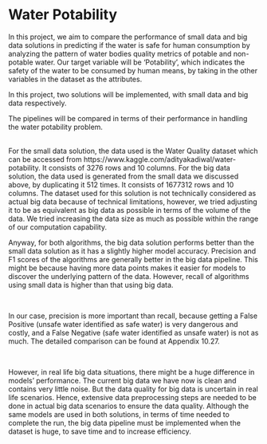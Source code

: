 # Water Potability

In this project, we aim to compare the performance of small data and big data solutions in predicting if the water is safe for human consumption by analyzing the pattern of water bodies quality metrics of potable and non-potable water. Our target variable will be ‘Potability’, 
which indicates the safety of the water to be consumed by human means, by taking in the other variables in the dataset as the attributes. 

In this project, two solutions will be implemented, with small data and big data respectively. 

The pipelines will be compared in terms of their performance in handling the water potability problem.

<br>
For the small data solution, the data used is the Water Quality dataset which can be accessed from https://www.kaggle.com/adityakadiwal/water-potability. It consists of 3276 rows and 10 columns. 
For the big data solution, the data used is generated from the small data we discussed above, by duplicating it 512 times. It consists of 1677312 rows and 10 columns. The dataset used for this solution is not technically considered as actual big data because of technical limitations, however, we tried adjusting it to be as equivalent as big data as possible in terms of the volume of the data. We tried increasing the data size as much as possible within the range of our computation capability.

<br>

Anyway, for both algorithms, the big data solution performs better than the small data solution as it has a slightly higher model accuracy. Precision and F1 scores of the algorithms are generally better in the big data pipeline. This might be because having more data points makes it easier for models to discover the underlying pattern of the data. However, recall of algorithms using small data is higher than that using big data. 

<br>

In our case, precision is more important than recall, because getting a False Positive (unsafe water identified as safe water) is very dangerous and costly, and a False Negative (safe water identified as unsafe water) is not as much. The detailed comparison can be found at Appendix 10.27. 

<br>

However, in real life big data situations, there might be a huge difference in models’ performance. The current big data we have now is clean and contains very little noise. But the data quality for big data is uncertain in real life scenarios. Hence, extensive data preprocessing steps are needed to be done in actual big data scenarios to ensure the data quality.
Although the same models are used in both solutions, in terms of time needed to complete the run, the big data pipeline must be implemented when the dataset is huge, to save time and to increase efficiency. 
